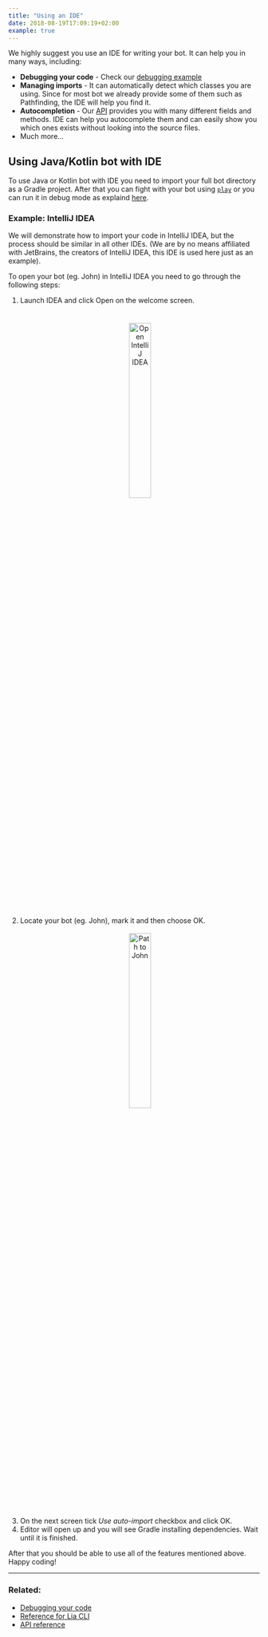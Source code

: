 ```yaml
---
title: "Using an IDE"
date: 2018-08-19T17:09:19+02:00
example: true
---
```


We highly suggest you use an IDE for writing your bot. 
It can help you in many ways, including:

* **Debugging your code** - Check our <a href="/examples/debugging-your-code/" target="_blank">debugging example</a>
* **Managing imports** - It can automatically detect which classes you are using. 
Since for most bot we already provide some of them such as Pathfinding, the IDE will help you find it.
* **Autocompletion** - Our <a href="/api/" target="_blank">API</a> provides you with many different fields and methods. 
IDE can help you autocomplete them and can easily show you which ones exists without looking into the source files.
* Much more...

## Using Java/Kotlin bot with IDE

To use Java or Kotlin bot with IDE you need to import your full bot directory as a Gradle project. 
After that you can fight with your bot using <a href="/lia-cli/#play" target="_blank">```play```</a> or you can run it in debug mode as explaind <a href="/examples/debugging-your-code/" target="_blank">here</a>.

### Example: IntelliJ IDEA

We will demonstrate how to import your code in IntelliJ IDEA, but the process should be similar in all other IDEs.
(We are by no means affiliated with JetBrains, the creators of IntelliJ IDEA, this IDE is used here just as an example).

To open your bot (eg. John) in IntelliJ IDEA you need to go through the following steps:

1. Launch IDEA and click Open on the welcome screen. <br/> &nbsp;
    <div style="text-align:center"><img src="/static/examples/images/intellij-open.png" alt="Open IntelliJ IDEA" width="30%" vspace="20"/></div>
2. Locate your bot (eg. John), mark it and then choose OK. <br/> &nbsp;
    <div style="text-align:center"><img src="/static/examples/images/intellij-path-to-john.png" alt="Path to John" width="30%"/></div>
3. On the next screen tick *Use auto-import* checkbox and click OK. 
4. Editor will open up and you will see Gradle installing dependencies. Wait until it is finished.

After that you should be able to use all of the features mentioned above.
Happy coding!

----

### Related:

* [Debugging your code](/examples/debugging-your-code/)
* [Reference for Lia CLI](/lia-cli/)
* [API reference](/api/)